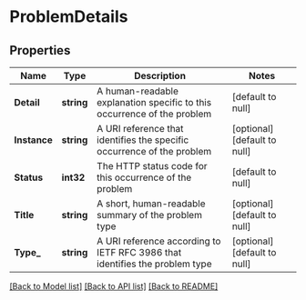 # ProblemDetails

## Properties
Name | Type | Description | Notes
------------ | ------------- | ------------- | -------------
**Detail** | **string** | A human-readable explanation specific to this occurrence of the problem | [default to null]
**Instance** | **string** | A URI reference that identifies the specific occurrence of the problem | [optional] [default to null]
**Status** | **int32** | The HTTP status code for this occurrence of the problem | [default to null]
**Title** | **string** | A short, human-readable summary of the problem type | [optional] [default to null]
**Type_** | **string** | A URI reference according to IETF RFC 3986 that identifies the problem type | [optional] [default to null]

[[Back to Model list]](../README.md#documentation-for-models) [[Back to API list]](../README.md#documentation-for-api-endpoints) [[Back to README]](../README.md)


